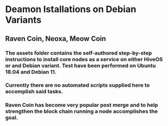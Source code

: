 # Deamon Istallations on Debian Variants
## Raven Coin, Neoxa, Meow Coin

### The assets folder contains the self-authored step-by-step instructions to install core nodes as a service on either HiveOS or and Debian variant. Test have been performed on Ubuntu 18.04 and Debian 11.<br>

### Currently there are no automated scripts supplied here to accomplish said tasks.<br>

### Raven Coin has become very popular post merge and to help strengthen the block chain running a node accomplishes the goal.
<br>

